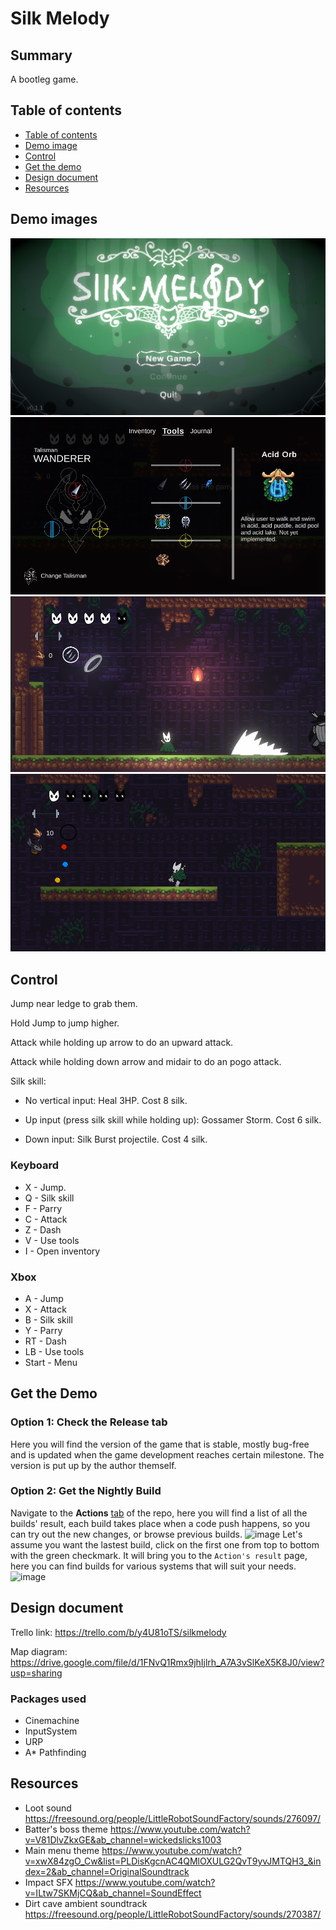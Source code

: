 # Silk Melody

## Summary

A bootleg game.

## Table of contents

- [Table of contents](#table-of-contents)
- [Demo image](#demo-images)
- [Control](#control)
- [Get the demo](#get-the-demo)
- [Design document](#design-document)
- [Resources](#resources)

## Demo images

![demo_image0](Images/demo_image_0.png "demo game images 0")
![demo_image1](Images/demo_image_1.png "demo game images 1")
![demo_image2](Images/demo_image_2.png "demo game images 2")
![demo_image3](Images/demo_image_3.png "demo game images 3")

## Control

Jump near ledge to grab them.

Hold Jump to jump higher.

Attack while holding up arrow to do an upward attack.

Attack while holding down arrow and midair to do an pogo attack.

Silk skill:

- No vertical input: Heal 3HP. Cost 8 silk.

- Up input (press silk skill while holding up): Gossamer Storm. Cost 6 silk.

- Down input: Silk Burst projectile. Cost 4 silk.

### Keyboard

- X - Jump.
- Q - Silk skill
- F - Parry
- C - Attack
- Z - Dash
- V - Use tools
- I - Open inventory

### Xbox

- A - Jump
- X - Attack
- B - Silk skill
- Y - Parry
- RT - Dash
- LB - Use tools
- Start - Menu

## Get the Demo

### Option 1: Check the Release tab

Here you will find the version of the game that is stable, mostly bug-free and is updated when the game development reaches certain milestone. The version is put up by the author themself.

### Option 2: Get the Nightly Build

Navigate to the **Actions** [tab](https://github.com/lamnguyenkhoa/SilkMelody/actions) of the repo, here you will find a list of all the builds' result, each build takes place when a code push happens, so you can try out the new changes, or browse previous builds.
![image](https://user-images.githubusercontent.com/24392632/151926058-8d02ae94-dcc2-451d-a4a6-f34f631fd479.png)
Let's assume you want the lastest build, click on the first one from top to bottom with the green checkmark. It will bring you to the `Action's result` page, here you can find builds for various systems that will suit your needs.
![image](https://user-images.githubusercontent.com/24392632/151926232-ca227871-c9fb-4e2b-bf64-5c8e25c2a678.png)

## Design document

Trello link: <https://trello.com/b/y4U81oTS/silkmelody>

Map diagram: <https://drive.google.com/file/d/1FNvQ1Rmx9jhIjlrh_A7A3vSlKeX5K8J0/view?usp=sharing>

### Packages used

- Cinemachine
- InputSystem
- URP
- A\* Pathfinding

## Resources

- Loot sound <https://freesound.org/people/LittleRobotSoundFactory/sounds/276097/>
- Batter's boss theme <https://www.youtube.com/watch?v=V81DlvZkxGE&ab_channel=wickedslicks1003>
- Main menu theme <https://www.youtube.com/watch?v=xwX84zgO_Cw&list=PLDisKgcnAC4QMlOXULG2QvT9yvJMTQH3_&index=2&ab_channel=OriginalSoundtrack>
- Impact SFX <https://www.youtube.com/watch?v=ILtw7SKMjCQ&ab_channel=SoundEffect>
- Dirt cave ambient soundtrack <https://freesound.org/people/LittleRobotSoundFactory/sounds/270387/>
